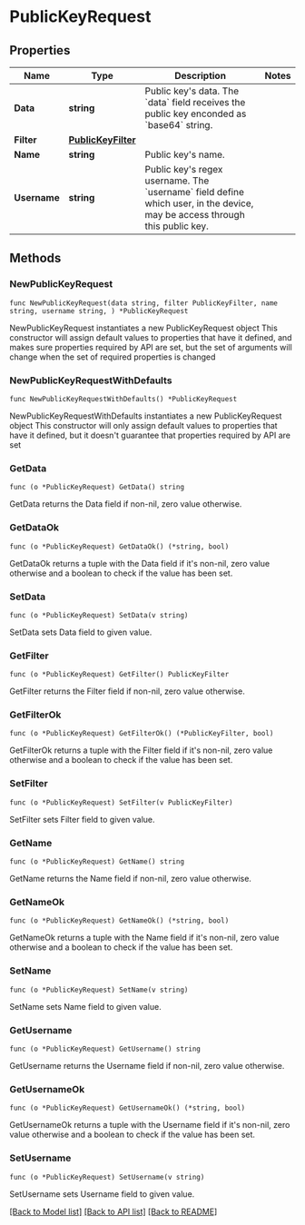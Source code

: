 # PublicKeyRequest

## Properties

Name | Type | Description | Notes
------------ | ------------- | ------------- | -------------
**Data** | **string** | Public key&#39;s data.  The &#x60;data&#x60; field receives the public key enconded as &#x60;base64&#x60; string.  | 
**Filter** | [**PublicKeyFilter**](PublicKeyFilter.md) |  | 
**Name** | **string** | Public key&#39;s name. | 
**Username** | **string** | Public key&#39;s regex username.   The &#x60;username&#x60; field define which user, in the device, may be access through this public key.  | 

## Methods

### NewPublicKeyRequest

`func NewPublicKeyRequest(data string, filter PublicKeyFilter, name string, username string, ) *PublicKeyRequest`

NewPublicKeyRequest instantiates a new PublicKeyRequest object
This constructor will assign default values to properties that have it defined,
and makes sure properties required by API are set, but the set of arguments
will change when the set of required properties is changed

### NewPublicKeyRequestWithDefaults

`func NewPublicKeyRequestWithDefaults() *PublicKeyRequest`

NewPublicKeyRequestWithDefaults instantiates a new PublicKeyRequest object
This constructor will only assign default values to properties that have it defined,
but it doesn't guarantee that properties required by API are set

### GetData

`func (o *PublicKeyRequest) GetData() string`

GetData returns the Data field if non-nil, zero value otherwise.

### GetDataOk

`func (o *PublicKeyRequest) GetDataOk() (*string, bool)`

GetDataOk returns a tuple with the Data field if it's non-nil, zero value otherwise
and a boolean to check if the value has been set.

### SetData

`func (o *PublicKeyRequest) SetData(v string)`

SetData sets Data field to given value.


### GetFilter

`func (o *PublicKeyRequest) GetFilter() PublicKeyFilter`

GetFilter returns the Filter field if non-nil, zero value otherwise.

### GetFilterOk

`func (o *PublicKeyRequest) GetFilterOk() (*PublicKeyFilter, bool)`

GetFilterOk returns a tuple with the Filter field if it's non-nil, zero value otherwise
and a boolean to check if the value has been set.

### SetFilter

`func (o *PublicKeyRequest) SetFilter(v PublicKeyFilter)`

SetFilter sets Filter field to given value.


### GetName

`func (o *PublicKeyRequest) GetName() string`

GetName returns the Name field if non-nil, zero value otherwise.

### GetNameOk

`func (o *PublicKeyRequest) GetNameOk() (*string, bool)`

GetNameOk returns a tuple with the Name field if it's non-nil, zero value otherwise
and a boolean to check if the value has been set.

### SetName

`func (o *PublicKeyRequest) SetName(v string)`

SetName sets Name field to given value.


### GetUsername

`func (o *PublicKeyRequest) GetUsername() string`

GetUsername returns the Username field if non-nil, zero value otherwise.

### GetUsernameOk

`func (o *PublicKeyRequest) GetUsernameOk() (*string, bool)`

GetUsernameOk returns a tuple with the Username field if it's non-nil, zero value otherwise
and a boolean to check if the value has been set.

### SetUsername

`func (o *PublicKeyRequest) SetUsername(v string)`

SetUsername sets Username field to given value.



[[Back to Model list]](../README.md#documentation-for-models) [[Back to API list]](../README.md#documentation-for-api-endpoints) [[Back to README]](../README.md)


